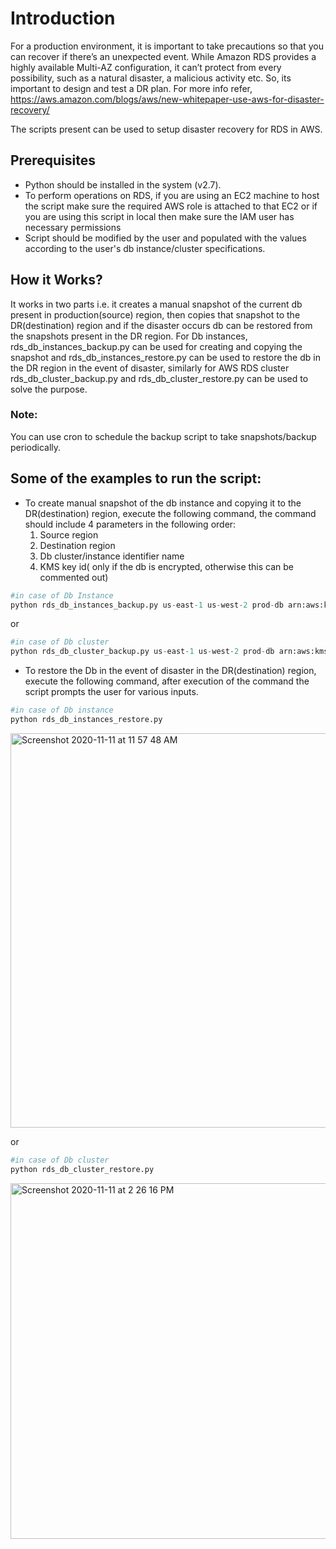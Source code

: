 # Introduction

For a production environment, it is important to take precautions so that you can recover if there’s an unexpected event. While Amazon RDS provides a highly available Multi-AZ configuration, it can’t protect from every possibility, such as a natural disaster, a malicious activity etc. So, its important to design and test a DR plan.
For more info refer,
https://aws.amazon.com/blogs/aws/new-whitepaper-use-aws-for-disaster-recovery/

The scripts present can be used to setup disaster recovery for RDS in AWS. 

## Prerequisites

* Python should be installed in the system (v2.7).
* To perform operations on RDS, if you are using an EC2 machine to host the script make sure the required AWS role is attached to that EC2 or if you are using this script in local then make sure the IAM user has necessary permissions
* Script should be modified by the user and populated with the values according to the user's db instance/cluster specifications.

## How it Works?

It works in two parts i.e. it creates a manual snapshot of the current db present in production(source) region, then copies that snapshot to the DR(destination) region and if the disaster occurs db can be restored from the snapshots present in the DR region. For Db instances, rds_db_instances_backup.py can be used for creating and copying the snapshot and rds_db_instances_restore.py can be used to restore the db in the DR region in the event of disaster, similarly for AWS RDS cluster rds_db_cluster_backup.py and rds_db_cluster_restore.py can be used to solve the purpose.
### Note:
You can use cron to schedule the backup script to take snapshots/backup periodically.

## Some of the examples to run the script:

* To create manual snapshot of the db instance and copying it to the DR(destination) region, execute the following command, the command should include 4 parameters in the following order:
  1. Source region
  2. Destination region
  3. Db cluster/instance identifier name
  4. KMS key id( only if the db is encrypted, otherwise this can be commented out)
```python
#in case of Db Instance
python rds_db_instances_backup.py us-east-1 us-west-2 prod-db arn:aws:kms:xxxx:xxxx:key/xxxxxxxxxxx  
```
or
```python
#in case of Db cluster
python rds_db_cluster_backup.py us-east-1 us-west-2 prod-db arn:aws:kms:xxxx:xxxx:key/xxxxxxxxxxx 
```

* To restore the Db in the event of disaster in the DR(destination) region, execute the following command, after execution of the command the script prompts the user for various inputs.

```python
#in case of Db instance
python rds_db_instances_restore.py 
```
<img width="631" alt="Screenshot 2020-11-11 at 11 57 48 AM" src="https://user-images.githubusercontent.com/50901044/98789252-0ff5f080-2428-11eb-8d37-1c1e48006fd4.png">

or
```python
#in case of Db cluster
python rds_db_cluster_restore.py
```
<img width="569" alt="Screenshot 2020-11-11 at 2 26 16 PM" src="https://user-images.githubusercontent.com/50901044/98790570-ee960400-2429-11eb-8a2a-ce91934c9516.png">
